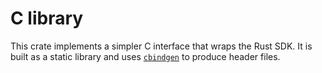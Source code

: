 # C library

This crate implements a simpler C interface that wraps the Rust SDK. It is built as a static library and uses [`cbindgen`](https://github.com/mozilla/cbindgen) to produce header files.
